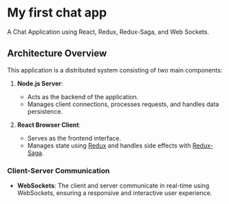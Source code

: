 # My first chat app

A Chat Application using React, Redux, Redux-Saga, and Web Sockets.

## Architecture Overview

This application is a distributed system consisting of two main components:

1. **Node.js Server**:

   - Acts as the backend of the application.
   - Manages client connections, processes requests, and handles data persistence.

2. **React Browser Client**:
   - Serves as the frontend interface.
   - Manages state using [Redux](https://redux.js.org/) and handles side effects with [Redux-Saga](https://redux-saga.js.org/).

### Client-Server Communication

- **WebSockets**: The client and server communicate in real-time using WebSockets, ensuring a responsive and interactive user experience.
